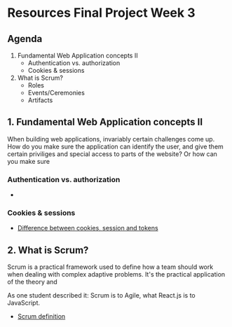 # Resources Final Project Week 3

## Agenda

1. Fundamental Web Application concepts II
   - Authentication vs. authorization
   - Cookies & sessions
2. What is Scrum?
   - Roles
   - Events/Ceremonies
   - Artifacts

## 1. Fundamental Web Application concepts II

When building web applications, invariably certain challenges come up. How do you make sure the application can identify the user, and give them certain priviliges and special access to parts of the website? Or how can you make sure 

### Authentication vs. authorization

- []()

### Cookies & sessions

- [Difference between cookies, session and tokens](https://www.youtube.com/watch?v=44c1t_cKylo)

## 2. What is Scrum?

Scrum is a practical framework used to define how a team should work when dealing with complex adaptive problems. It's the practical application of the theory and

As one student described it: Scrum is to Agile, what React.js is to JavaScript.

- [Scrum definition](https://www.scrumguides.org/scrum-guide.html#definition)

###
